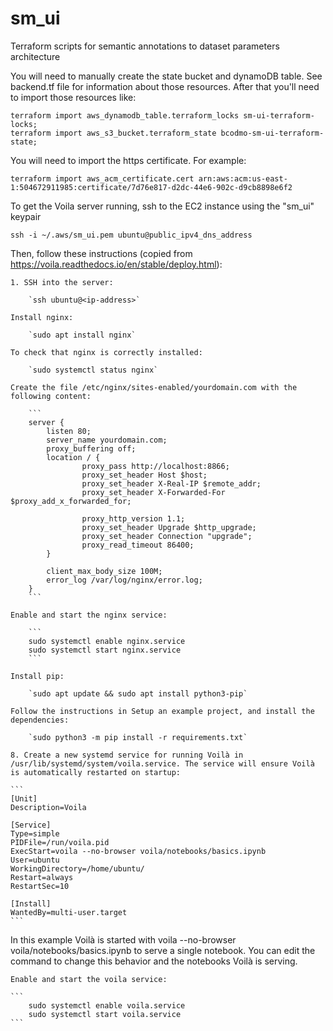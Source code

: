 # sm_ui
Terraform scripts for semantic annotations to dataset parameters architecture


You will need to manually create the state bucket and dynamoDB table. See backend.tf file for information about those resources. After that you'll need to import those resources like:

```
terraform import aws_dynamodb_table.terraform_locks sm-ui-terraform-locks;
terraform import aws_s3_bucket.terraform_state bcodmo-sm-ui-terraform-state;
```


You will need to import the https certificate. For example:

```
terraform import aws_acm_certificate.cert arn:aws:acm:us-east-1:504672911985:certificate/7d76e817-d2dc-44e6-902c-d9cb8898e6f2
```

To get the Voila server running, ssh to the EC2 instance using the "sm_ui" keypair

`ssh -i ~/.aws/sm_ui.pem ubuntu@public_ipv4_dns_address`


Then, follow these instructions (copied from https://voila.readthedocs.io/en/stable/deploy.html):




    1. SSH into the server:

        `ssh ubuntu@<ip-address>`

    Install nginx:

        `sudo apt install nginx`

    To check that nginx is correctly installed:

        `sudo systemctl status nginx`

    Create the file /etc/nginx/sites-enabled/yourdomain.com with the following content:

        ```
        server {
            listen 80;
            server_name yourdomain.com;
            proxy_buffering off;
            location / {
                    proxy_pass http://localhost:8866;
                    proxy_set_header Host $host;
                    proxy_set_header X-Real-IP $remote_addr;
                    proxy_set_header X-Forwarded-For $proxy_add_x_forwarded_for;

                    proxy_http_version 1.1;
                    proxy_set_header Upgrade $http_upgrade;
                    proxy_set_header Connection "upgrade";
                    proxy_read_timeout 86400;
            }

            client_max_body_size 100M;
            error_log /var/log/nginx/error.log;
        }
        ```

    Enable and start the nginx service:

        ```
        sudo systemctl enable nginx.service
        sudo systemctl start nginx.service
        ```

    Install pip:

        `sudo apt update && sudo apt install python3-pip`

    Follow the instructions in Setup an example project, and install the dependencies:

        `sudo python3 -m pip install -r requirements.txt`

    8. Create a new systemd service for running Voilà in /usr/lib/systemd/system/voila.service. The service will ensure Voilà is automatically restarted on startup:

    ```
    [Unit]
    Description=Voila

    [Service]
    Type=simple
    PIDFile=/run/voila.pid
    ExecStart=voila --no-browser voila/notebooks/basics.ipynb
    User=ubuntu
    WorkingDirectory=/home/ubuntu/
    Restart=always
    RestartSec=10

    [Install]
    WantedBy=multi-user.target
    ```

In this example Voilà is started with voila --no-browser voila/notebooks/basics.ipynb to serve a single notebook. You can edit the command to change this behavior and the notebooks Voilà is serving.

    Enable and start the voila service:

    ```
        sudo systemctl enable voila.service
        sudo systemctl start voila.service
    ```


